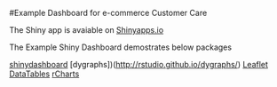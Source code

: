 #Example Dashboard for e-commerce Customer Care

The Shiny app is avaiable on [Shinyapps.io](http://shoaibkhanz.shinyapps.io/e-commerce_CustomerCare_Dashboard)

The Example Shiny Dashboard demostrates below packages

[shinydashboard](http://rstudio.github.io/shinydashboard/)
[dygraphs])(http://rstudio.github.io/dygraphs/)
[Leaflet](http://rstudio.github.io/leaflet/)
[DataTables](http://rstudio.github.io/DT/)
[rCharts](http://rcharts.io/)
